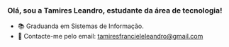 ### Olá, sou a Tamires Leandro, estudante da área de tecnologia!

- 📚 Graduanda em Sistemas de Informação.
- 📧 Contacte-me pelo email: tamiresfrancieleleandro@gmail.com
